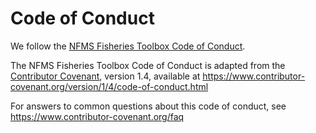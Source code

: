 # Code of Conduct

We follow the [NFMS Fisheries Toolbox Code of Conduct](https://github.com/nmfs-fish-tools/Resources/blob/master/CODE_OF_CONDUCT.md).

The NFMS Fisheries Toolbox Code of Conduct is adapted from the [Contributor Covenant][homepage], version 1.4,
available at https://www.contributor-covenant.org/version/1/4/code-of-conduct.html

[homepage]: https://www.contributor-covenant.org

For answers to common questions about this code of conduct, see
https://www.contributor-covenant.org/faq